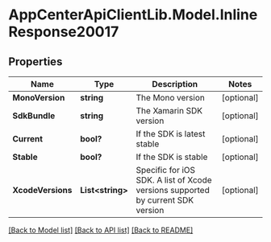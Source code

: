 # AppCenterApiClientLib.Model.InlineResponse20017
## Properties

Name | Type | Description | Notes
------------ | ------------- | ------------- | -------------
**MonoVersion** | **string** | The Mono version | [optional] 
**SdkBundle** | **string** | The Xamarin SDK version | [optional] 
**Current** | **bool?** | If the SDK is latest stable | [optional] 
**Stable** | **bool?** | If the SDK is stable | [optional] 
**XcodeVersions** | **List&lt;string&gt;** | Specific for iOS SDK. A list of Xcode versions supported by current SDK version | [optional] 

[[Back to Model list]](../README.md#documentation-for-models) [[Back to API list]](../README.md#documentation-for-api-endpoints) [[Back to README]](../README.md)

